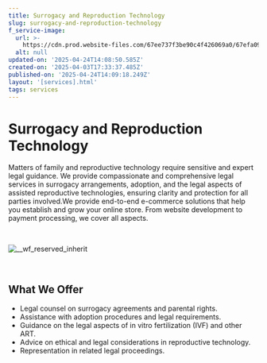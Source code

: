 ```yaml
---
title: Surrogacy and Reproduction Technology
slug: surrogacy-and-reproduction-technology
f_service-image:
  url: >-
    https://cdn.prod.website-files.com/67ee737f3be90c4f426069a0/67efa09513dcdf8e7fee2522_person-presenting-a-3d-render-of-cloud-computing-e-2025-02-06-04-01-53-utc%201.avif
  alt: null
updated-on: '2025-04-24T14:08:50.585Z'
created-on: '2025-04-03T17:33:37.485Z'
published-on: '2025-04-24T14:09:18.249Z'
layout: '[services].html'
tags: services
---
```


Surrogacy and Reproduction Technology
=====================================

Matters of family and reproductive technology require sensitive and expert legal guidance. We provide compassionate and comprehensive legal services in surrogacy arrangements, adoption, and the legal aspects of assisted reproductive technologies, ensuring clarity and protection for all parties involved.We provide end-to-end e-commerce solutions that help you establish and grow your online store. From website development to payment processing, we cover all aspects.

‍

![__wf_reserved_inherit](https://cdn.prod.website-files.com/67ee737f3be90c4f426069a0/680a35533209bed73cbf9ae0_22.jpg)

‍

What We Offer
-------------

*   Legal counsel on surrogacy agreements and parental rights.
*   Assistance with adoption procedures and legal requirements.
*   Guidance on the legal aspects of in vitro fertilization (IVF) and other ART.
*   Advice on ethical and legal considerations in reproductive technology.
*   Representation in related legal proceedings.

‍
